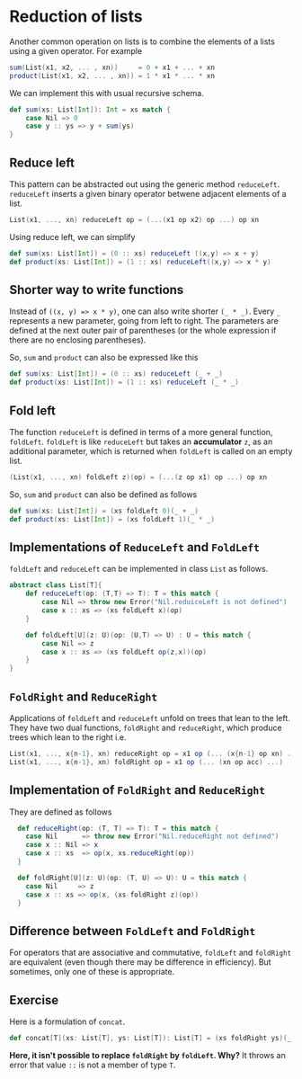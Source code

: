 # Reduction of lists

Another common operation on lists is to combine the elements of a lists using a given operator.
For example
``` scala
sum(List(x1, x2, ... , xn))     = 0 + x1 + ... + xn
product(List(x1, x2, ... , xn)) = 1 * x1 * ... * xn
```
We can implement this with usual recursive schema.

``` scala
def sum(xs: List[Int]): Int = xs match {
    case Nil => 0
    case y :: ys => y + sum(ys)
}
```

## Reduce left
This pattern can be abstracted out using the generic method `reduceLeft`. `reduceLeft` inserts a given binary operator betwene adjacent elements of a list.

``` scala
List(x1, ..., xn) reduceLeft op = (...(x1 op x2) op ...) op xn 
```

Using reduce left, we can simplify
``` scala
def sum(xs: List[Int]) = (0 :: xs) reduceLeft ((x,y) => x + y)
def product(xs: List[Int]) = (1 :: xs) reduceLeft((x,y) => x * y)
```

## Shorter way to write functions
Instead of `((x, y) => x * y)`, one can also write shorter `(_ * _)`.
Every `_` represents a new parameter, going from left to right. The parameters are defined at the next outer pair of parentheses (or the whole expression if there are no enclosing parentheses).

So, `sum` and `product` can also be expressed like this
``` scala
def sum(xs: List[Int]) = (0 :: xs) reduceLeft (_ + _)
def product(xs: List[Int]) = (1 :: xs) reduceLeft (_ * _)
```

## Fold left
The function `reduceLeft` is defined in terms of a more general function, `foldLeft`. `foldLeft` is like `reduceLeft` but takes an **accumulator** `z`, as an additional parameter, which is returned when `foldLeft` is called on an empty list.

``` scala
(List(x1, ..., xn) foldLeft z)(op) = (...(z op x1) op ...) op xn
```

So, `sum` and `product` can also be defined as follows
``` scala
def sum(xs: List[Int]) = (xs foldLeft 0)(_ + _)
def product(xs: List[Int]) = (xs foldLeft 1)(_ * _)
``` 

## Implementations of `ReduceLeft` and `FoldLeft`
`foldLeft` and `reduceLeft` can be implemented in class `List` as follows.

``` scala
abstract class List[T]{
    def reduceLeft(op: (T,T) => T): T = this match {
        case Nil => throw new Error("Nil.reduiceLeft is not defined")
        case x :: xs => (xs foldLeft x)(op)
    }

    def foldLeft[U](z: U)(op: (U,T) => U) : U = this match {
        case Nil => z
        case x :: xs => (xs foldLeft op(z,x))(op)
    }
}
```

## `FoldRight` and `ReduceRight`
Applications of `foldLeft` and `reduceLeft` unfold on trees that lean to the left. They have two dual functions, `foldRight` and `reduceRight`, which produce trees which lean to the right i.e.
``` scala
List(x1, ..., x{n-1}, xn) reduceRight op = x1 op (... (x{n-1} op xn) ...)
List(x1, ..., x{n-1}, xn) foldRight op = x1 op (... (xn op acc) ...)
```

## Implementation of `FoldRight` and `ReduceRight`
They are defined as follows
``` scala
  def reduceRight(op: (T, T) => T): T = this match {
    case Nil      => throw new Error("Nil.reduceRight not defined")
    case x :: Nil => x
    case x :: xs  => op(x, xs.reduceRight(op))
  }

  def foldRight[U](z: U)(op: (T, U) => U): U = this match {
    case Nil     => z
    case x :: xs => op(x, (xs foldRight z)(op))
  }
```

## Difference between `FoldLeft` and `FoldRight`
For operators that are associative and commutative, `foldLeft` and `foldRight` are equivalent (even though there may be difference in efficiency).
But sometimes, only one of these is appropriate.

## Exercise
Here is a formulation of `concat`.

``` scala
def concat[T](xs: List[T], ys: List[T]): List[T] = (xs foldRight ys)(_ :: _)
```

**Here, it isn't possible to replace `foldRight` by `foldLeft`. Why?**
It throws an error that value `::` is not a member of type `T`.